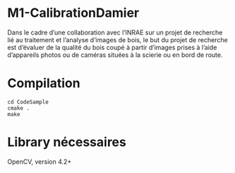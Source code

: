 # M1-CalibrationDamier
Dans le cadre d’une collaboration avec l’INRAE sur un projet de recherche lié au traitement et l’analyse d’images de bois, le but du projet de recherche est d’évaluer de la qualité du bois coupé à partir d’images prises à l’aide d’appareils photos ou de caméras situées à la scierie ou en bord de route.

# Compilation
```
cd CodeSample
cmake .
make
```
# Library nécessaires
OpenCV, version 4.2+